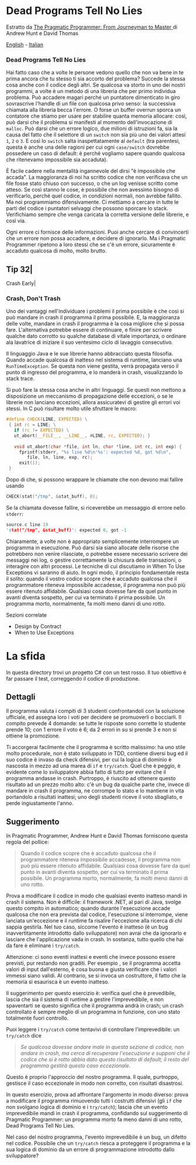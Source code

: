 # Dead Programs Tell No Lies


Estratto da [The Pragmatic Programmer: From Journeyman to Master ](http://www.amazon.it/The-Pragmatic-Programmer-Journeyman-Master/dp/020161622X) di Andrew Hunt e David Thomas

[English](README.md) - [Italian](README-italian.md)

### Dead Programs Tell No Lies

Hai fatto caso che a volte le persone vedono quello che non va bene in te prima ancora che tu stesso ti sia accorto del problema? Succede la stessa cosa anche con il codice degli altri. Se qualcosa va storto in uno dei nostri programmi, a volte è un metodo di una libreria che per primo individua problema. Può accadere magari perché un puntatore dimenticato in giro sovrascrive l'handle di un file con qualcosa privo senso: la successiva chiamata alla libreria becca l'errore. O forse un buffer overrun sporca un contatore che stiamo per usare per stabilire quanta memoria allocare: così, può darsi che il problema si manifesti al momento dell'invocazione di `malloc`. Può darsi che un errore logico, due milioni di istruzioni fa, sia la causa del fatto che il selettore di un `switch` non sia più uno dei valori attesi `1`, `2` o `3`. E così lo `switch` salta inaspettatamente al `default` (tra parentesi, questa è anche una delle ragioni per cui ogni `case/switch` dovrebbe possedere un caso di default: è perché vogliamo sapere quando qualcosa che ritenevamo impossibile sia accaduta).

È facile cadere nella mentalità ingannevole del dirsi "è impossibile che accada". La maggioranza di noi ha scritto codice che non verificava che un file fosse stato chiuso con successo, o che un log venisse scritto come atteso. Se così stanno le cose, è possibile che non avessimo bisogno di verificarlo, perché quel codice, in condizioni normali, non avrebbe fallito. Ma noi programmiamo difensivamente. Ci mettiamo a cercare in tutte le parti del codice i puntatori selvaggi che possono sporcare lo stack. Verifichiamo sempre che venga caricata la corretta versione delle librerie, e così via.

Ogni errore ci fornisce delle informazioni. Puoi anche cercare di convincerti che un errore non possa accadere, e decidere di ignorarlo. Ma i Pragmatic Programmer ripetono a loro stessi che se c'è un errore, sicuramente è accaduto qualcosa di molto, molto brutto.


Tip 32|
------
Crash Early|



### Crash, Don't Trash
Uno dei vantaggi nell'individuare i problemi il prima possibile è che così si può mandare in crash il programma il prima possibile. E, la maggioranza delle volte, mandare in crash il programma è la cosa migliore che si possa fare. L'alternativa potrebbe essere di continuare, e finire per scrivere qualche dato corrotto su qualche database di vitale importanza, o ordinare ala lavatrice di iniziare il suo ventesimo ciclo di lavaggio consecutivo.

Il linguaggio Java e le sue librerie hanno abbracciato questa filosofia. Quando accade qualcosa di inatteso nel sistema di runtime, lanciano una `RunTimeException`. Se questa non viene gestita, verrà propagata verso il punto di ingresso del programma, e lo manderà in crash, visualizzando lo stack trace.

Si può fare la stessa cosa anche in altri linguaggi. Se questi non mettono a disposizione un meccanismo di propagazione delle eccezioni, o se le librerie non lanciano eccezioni, allora assicuratevi di gestire gli errori voi stessi. In C può risultare molto utile sfruttare le macro:

```c
#define CHECK(LINE, EXPECTED) \
 { int rc = LINE; \
   if (rc != EXPECTED) \
   ut_abort(__FILE__, __LINE__, #LINE, rc, EXPECTED); }
   
   void ut_abort(char *file, int ln, char *line, int rc, int exp) {
     fprintf(stderr, "%s line %d\n'%s': expected %d, got %d\n",
        file, ln, line, exp, rc);
     exit(1);
 }
```

Dopo di che, si possono wrappare le chiamate che non devono mai fallire usando

```c
CHECK(stat("/tmp", &stat_buff), 0);
```

Se la chiamata dovesse fallire, si riceverebbe un messaggio di errore nello `stderr`:

```c
source.c line 19
'stat("/tmp", &stat_buff)': expected 0, got -1
```

Chiaramente, a volte non è appropriato semplicemente interrompere un programma in esecuzione. Può darsi sia siano allocate delle risorse che potrebbero non venire rilasciate, o potrebbe essere necessario scrivere dei messaggi nei log, o gestire correttamente la chiusura delle transazioni, o interagire con altri processi. Le tecniche di cui discutiamo in When To Use Exceptions vi saranno di aiuto. In ogni modo, il principio fondamentale resta il solito: quando il vostro codice scopre che è accaduto qualcosa che il programmatore riteneva impossibile accadesse, il programma non può più essere ritenuto affidabile. Qualsiasi cosa dovesse fare da quel punto in avanti diventa sospetto, per cui va terminato il prima possibile. Un programma morto, normalmente, fa molti meno danni di uno rotto.

Sezioni correlate
* Design by Contract
* When to Use Exceptions



# La sfida

In questa directory trovi un progetto C# con un test rosso. Il tuo obiettivo è far passare il test, correggendo il codice di produzione.

## Dettagli

Il programma valuta i compiti di 3 studenti confrontandoli con la soluzione ufficiale, ed assegna loro i voti per decidere se promuoverli o bocciarli. Il compito prevede 4 domande: se tutte le risposte sono corrette lo studente prende 10; con 1 errore il voto è 6; da 2 errori in su si prende 3 e non si ottiene la promozione.

Ti accorgerai facilmente che il programma è scritto malissimo: ha uno stile molto procedurale, non è stato sviluppato in TDD, contiene diversi bug ed il suo codice è invaso da check difensivi, per cui la logica di dominio è nascosta in mezzo ad una marea di `if` e `try/catch`. Quel che è peggio, è evidente come lo sviluppatore abbia fatto di tutto per evitare che il programma andasse in crash. Purtroppo, è riuscito ad ottenere questo risultato ad un prezzo molto alto: c'è un bug da qualche parte che, invece di mandare in crash il programma, ne corrompe lo stato e lo mantiene in vita portandolo a risultati inattesi; uno degli studenti riceve il voto sbagliato, e perde ingiustamente l'anno.


## Suggerimento

In Pragmatic Programmer, Andrew Hunt e David Thomas forniscono questa regola del pollice:

> Quando il codice scopre che è accaduto qualcosa che il programmatore riteneva impossibile accadesse, il programma non può più essere ritenuto affidabile.
> Qualsiasi cosa dovesse fare da quel punto in avanti diventa sospetto, per cui va terminato il prima possibile.
> Un programma morto, normalmente, fa molti meno danni di uno rotto.

Prova a modificare il codice in modo che qualsiasi evento inatteso mandi in crash il sistema. Non è difficile: il framework .NET, al pari di Java, svolge questo compito in automatico; quando durante l'esecuzione accade qualcosa che non era prevista dal codice, l'esecuzione si interrompe, viene lanciata un'eccezione e il runtime fa risalire l'eccezione alla ricerca di chi sappia gestirla. Nel tuo caso, siccome l'evento è inatteso (è un bug inavvertitamente introdotto dallo sviluppatore) non avrai che da ignorarlo e lasciare che l'applicazione vada in crash. In sostanza, tutto quello che hai da fare è eliminare i `try/catch`.

Attenzione: ci sono eventi inattesi e eventi che invece possono essere previsti, pur restando non graditi. Per esempio , se il programma accetta valori di input dall'esterno, è cosa buona e giusta verificare che i valori immessi siano validi. Al contrario, se si invoca un costruttore, il fatto che la memoria si esaurisca è un evento inatteso.

Il suggerimento per questo esercizio è: verifica quel che è prevedibile, lascia che sia il sistema di runtime a gestire l'imprevedibile, e non spaventarti se questo significa che il programma andrà in crash; un crash controllato è sempre meglio di un programma in funzione, con uno stato totalmente fuori controllo.

Puoi leggere i `try/catch` come tentavivi di controllare l'imprevedibile: un `try/catch` dice


> *Se qualcosa dovesse andare male in questa sezione di codice, non andare in crash, ma cerca di recuperare l'esecuzione e supponi che il codice che si è rotto abbia dato questo risultato di default; il resto del programma gestirà questo caso eccezionale*.


Questo è proprio l'approccio del nostro programma. Il quale, purtroppo, gestisce il caso eccezionale in modo non corretto, con risultati disastrosi.

In questo esercizio, prova ad affrontare l'argomento in modo diverso: prova a modificare il programma rimuovendo tutti i costrutti difensivi (gli `if` che non svolgano logica di dominio e i `try/catch`); lascia che un evento imprevedibile mandi in crash il programma, confidando sul suggerimento di Pragmatic Programmer: un programma morto fa meno danni di uno rotto, Dead Programs Tell No Lies.

Nel caso del nostro programma, l'evento imprevedibile è un bug, un difetto nel codice. Possibile che un `try/catch` riesca a proteggere il programma e la sua logica di dominio da un errore di programmazione introdotto dallo sviluppatore?
